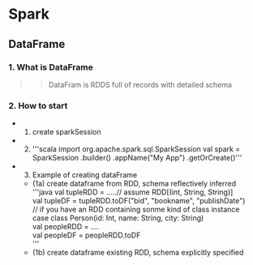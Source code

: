 # Spark
## DataFrame
### 1. What is DataFrame
>> DataFram is RDDS full of records with detailed schema
### 2. How to start
* 1. create sparkSession
* 2. '''scala
	import org.apache.spark.sql.SparkSession
	val spark = SparkSession
	.builder()
	.appName("My App")
	.getOrCreate()'''
* 3. Example of creating dataFrame
	* (1a) create dataframe from RDD, schema reflectively inferred  
	'''java
	val tupleRDD = .....// assume RDD[(int, String, String)]    
	val tupleDF = tupleRDD.toDF("bid", "bookname", "publishDate")  
	// if you have an RDD containing sonme kind of class instance  
	case class Person(id: Int, name: String, city: String)  
	val peopleRDD = ....  
	val peopleDF = peopleRDD.toDF  
	'''
	* (1b) create dataframe existing RDD, schema explicitly specified



